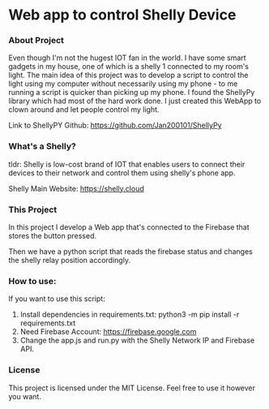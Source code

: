 # Web app to control Shelly Device

### About Project

Even though I'm not the hugest IOT fan in the world. I have some smart gadgets in my house, one of which is a shelly 1 connected to my room's light. 
The main idea of this project was to develop a script to control the light using my computer without necessarily using my phone - to me running a script is quicker than picking up my phone. I found the ShellyPy library which had most of the hard work done. I just created this WebApp to clown around and let people control my light.

Link to ShellyPY Github: https://github.com/Jan200101/ShellyPy


### What's a Shelly?

tldr:
Shelly is low-cost brand of IOT that enables users to connect their devices to their network and control them using shelly's phone app.

Shelly Main Website: https://shelly.cloud

### This Project

In this project I develop a Web app that's connected to the Firebase that stores the button pressed. 

Then we have a python script that reads the firebase status and changes the shelly relay position accordingly.


### How to use:

If you want to use this script:
 1. Install dependencies in requirements.txt: python3 -m pip install -r requirements.txt
 2. Need Firebase Account: https://firebase.google.com
 3. Change the app.js and run.py with the Shelly Network IP and Firebase API.


### License

This project is licensed under the MIT License. 
Feel free to use it however you want.
